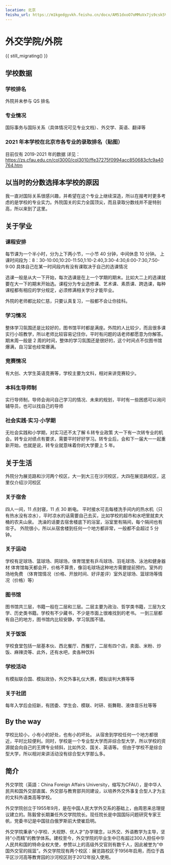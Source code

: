 ```yaml
---
location: 北京
feishu_url: https://m1kgedgyvkh.feishu.cn/docx/AM51dxoO7oMMuVx7js9csk5Vntc
---
```


# 外交学院/外院

{{ still_migrating() }}

## 学校数据

### 学校排名

外院并未参与 QS 排名

### 专业情况

国际事务与国际关系（具体情况可见专业文档）、外交学、英语、翻译等

### 2021 年本学校在北京市各专业的录取排名（贴图）

目前仅有 2019-2021 年的数据
详见：https://zs.cfau.edu.cn/col3000/col3010/ffe37275f0994acc850683cfc9a40764.htm

## 以当时的分数选择本学校的原因

我一直对国际关系很感兴趣，并希望在这个专业上继续深造，所以在报考时更多考虑的是学校的专业实力。外院国关的实力全国顶尖，而且录取分数线并不是特别高，所以来到了这里。

## 关于学业

### 课程安排

每节课为一个半小时，分为上下两小节，一小节 40 分钟，中间休息 10 分钟。
上课时间段为：8：30-10:00,10:20-11:50,1:10-2:40,3:30-4:30,6:00-7:30,7:50-9:00
具体自己在某一时间段内有没有课取决于自己的选课情况

选课一般是从大一下开始，每次选课是在上一个学期的期末。比如大二上的选课就要在大一下的期末开始选。课程分为专业选修课、艺术课、素质课、跨选课，每种课程都有相应的学分规定，必须修满相关学分才能毕业。

外院的老师都比较仁慈，只要认真复习，一般都不会让你挂科。

### 学习情况

整体学习氛围还是比较好的，图书馆平时都是满座。外院的人比较少，而且很多课实行小班教学，所以老师比较容易记住你，平时有问题的话老师都愿意为你解答。
期末周一般是 2 周的时间，整体的学习氛围还是很好的，这个时间点不仅图书馆爆满，自习室也经常爆满。

### 竞赛情况

有大创、大学生英语竞赛等，学校主要为文科，相对来讲竞赛较少。

### 本科生导师制

实行导师制，导师会询问自己学习的情况、未来的规划，平时有一些困惑可以询问辅导员，也可以找自己的导师

### 社会实践·实习·小学期

无社会实践和小学期，对实习还不太了解 6.转专业政策
大一下有一次转专业的机会。转专业对绩点有要求，需要平时好好学习。转专业后，会和下一届大一一起重新开始，也就是说，转专业就意味着你的大学要上 5 年。

## 关于生活

外院分为展览路和沙河两个校区，大一到大三在沙河校区，大四在展览路校区，这里仅介绍沙河校区

### 关于宿舍

四人一间，11 点封寝，11 点 30 断电。
平时接水可去每楼洗手间内的热水机（只有热水没有凉水），平时凉水的话需要自己去买，比如学校的超市和水吧里就卖大桶的农夫山泉。
洗澡的话要去宿舍楼底下的浴室，浴室里有隔间，每个隔间也有帘子。
外院很小，所以从宿舍楼到任何一个地方都非常，一般都不会超过 5 分钟。

### 关于运动

学校有足球场、篮球场、网球场，体育馆里有乒乓球场、羽毛球场、泳池和健身器材
体育馆每天都会开，价格不算贵，像羽毛球场这种地方需要提前预约。室外的场地免费
（体育馆情况（价格、开放时间、好评差评）室外足球场、篮球场等情况（价格）等）

### 图书馆

图书馆共三层，书籍一般在二层和三层。二层主要为政治、哲学类书籍，三层为文学、历史类书籍。学校有不少藏书，不少是市面上很难找到的老书。
一到三层都有自己的地方，图书馆内比较安静，学习氛围不错。

### 关于饭饭

学校食堂包括一层基本伙、西北餐厅、西餐厅，二层有四个店，卖面、米粉、炒饭、麻辣烫等、此外，还有水吧，卖各种饮料

### 学校活动

有模拟联合国、模拟政协，外交外事礼仪大赛，模拟谈判大赛等等

### 关于社团

每年入学后会招新，有团委、学生会、模联、时研、街舞鞋、液体音乐社等等

## By the way

学校比较小，小有小的好处，也有小的坏处。
从宿舍到学校任何一个地方都很近，平时比较便利。同时，学校是一个专业型大学而非综合型大学，所以学校的资源就会向自己的王牌专业倾斜，比如外交、国关、英语等。
但由于学校不是综合型大学，所以相对来讲活动没有综合型大学那么多。

## 简介

外交学院（英語：China Foreign Affairs University，缩写为CFAU），是中华人民共和国外交部直属、外交部与教育部共同建设，以培养外交外事复合型人才为主的文科外语类高等学校。

外交学院创立于1955年9月，是在中国人民大学外交系的基础上，由周恩来总理提议建立的。陈毅曾长期兼任外交学院院长。现任院长是中国国际问题研究专家王帆，党委书记是中国驻白俄罗斯前大使崔启明。

外交学院秉承“小学校、大视野、优人才”办学理念，以外交、外语教学为主导，坚持“小而精”的教学体系。建校至今，外交学院的毕业生中已有超过300人担任中华人民共和国的特命全权大使，参赞以上的高级外交官则有数千人，因此被誉为“中国外交官的摇篮”。外交学院现有两个校区：展览路校区于1956年启用，而位于昌平区沙河高等教育园的沙河校区则于2012年投入使用。
